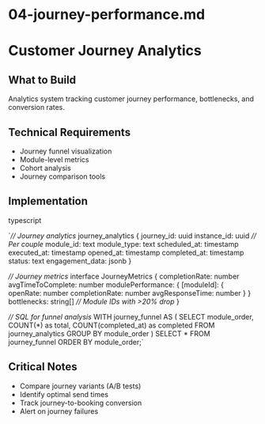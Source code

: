 # 04-journey-performance.md

# Customer Journey Analytics

## What to Build

Analytics system tracking customer journey performance, bottlenecks, and conversion rates.

## Technical Requirements

- Journey funnel visualization
- Module-level metrics
- Cohort analysis
- Journey comparison tools

## Implementation

typescript

`*// Journey analytics*
journey_analytics {
  journey_id: uuid
  instance_id: uuid *// Per couple*
  module_id: text
  module_type: text
  scheduled_at: timestamp
  executed_at: timestamp
  opened_at: timestamp
  completed_at: timestamp
  status: text
  engagement_data: jsonb
}

*// Journey metrics*
interface JourneyMetrics {
  completionRate: number
  avgTimeToComplete: number
  modulePerformance: {
    [moduleId]: {
      openRate: number
      completionRate: number
      avgResponseTime: number
    }
  }
  bottlenecks: string[] *// Module IDs with >20% drop*
}

*// SQL for funnel analysis*
WITH journey_funnel AS (
  SELECT 
    module_order,
    COUNT(*) as total,
    COUNT(completed_at) as completed
  FROM journey_analytics
  GROUP BY module_order
)
SELECT * FROM journey_funnel ORDER BY module_order;`

## Critical Notes

- Compare journey variants (A/B tests)
- Identify optimal send times
- Track journey-to-booking conversion
- Alert on journey failures